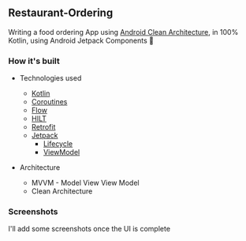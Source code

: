## Restaurant-Ordering


Writing a food ordering App using [Android Clean Architecture](https://developer.android.com/topic/libraries/architecture/), in 100% Kotlin, using Android Jetpack Components :rocket:


### How it's built

* Technologies used
    * [Kotlin](https://kotlinlang.org/)
    * [Coroutines](https://kotlinlang.org/docs/reference/coroutines-overview.html)
    * [Flow](https://kotlinlang.org/docs/reference/coroutines/flow.html)
    * [HILT](https://insert-koin.ioo/)
    * [Retrofit](https://square.github.io/retrofit/)
    * [Jetpack](https://developer.android.com/jetpack)
        * [Lifecycle](https://developer.android.com/topic/libraries/architecture/lifecycle)
        * [ViewModel](https://developer.android.com/topic/libraries/architecture/viewmodel)

* Architecture
    * MVVM - Model View View Model
    * Clean Architecture


### Screenshots

I'll add some screenshots once the UI is complete
